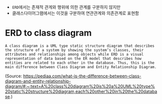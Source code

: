 - `ERD`에서는 존재적 관게와 행위에 의한 관계를 구분하지 않지만
- 클래스다이어그램에서는 이것을 구분하여 연관관계와 의존관계로 표현함

# ERD to class diagram
```
A class diagram is a UML type static structure diagram that describes the structure of a system by showing the system’s classes, their attributes and relationships among objects while ERD is a visual representation of data based on the ER model that describes how entities are related to each other in the database. Thus, this is the main difference between Class Diagram and Entity Relationship Diagram.
```
(Source: https://pediaa.com/what-is-the-difference-between-class-diagram-and-entity-relationship-diagram/#:~:text=A%20class%20diagram%20is%20a%20UML%20type%20static%20structure%20diagram,each%20other%20in%20the%20database.)
